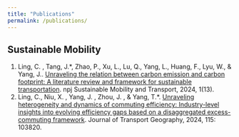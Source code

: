 ```yaml
---
title: "Publications"
permalink: /publications/
---
```


Sustainable Mobility
-----
1. Ling, C. , Tang, J.*, Zhao, P., Xu, L., Lu, Q., Yang, L., Huang, F., Lyu, W., & Yang, J.. [Unraveling the relation between carbon emission and carbon footprint: A literature review and framework for sustainable transportation](https://doi.org/10.1038/s44333-024-00013-5). npj Sustainable Mobility and Transport, 2024, 1(13).
1. Ling, C., Niu, X. , Yang, J. , Zhou, J. , & Yang, T.*. [Unraveling heterogeneity and dynamics of commuting efficiency: Industry-level insights into evolving efficiency gaps based on a disaggregated excess-commuting framework](https://doi.org/10.1016/j.jtrangeo.2024.103820). Journal of Transport Geography, 2024, 115: 103820.
